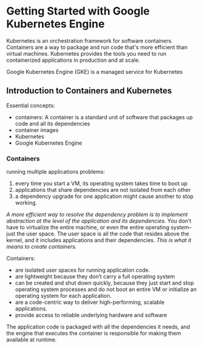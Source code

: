 # Getting Started with Google Kubernetes Engine
Kubernetes is an orchestration framework for software containers. Containers are a way to package and run code that's more efficient than virtual machines. Kubernetes provides the tools you need to run containerized applications in production and at scale.

Google Kubernetes Engine (GKE) is a managed service for Kubernetes

## Introduction to Containers and Kubernetes
Essential concepts:
- containers: A container is a standard unit of software that packages up code and all its dependencies
- container images
- Kubernetes
- Google Kubernetes Engine

### Containers

running multiple applications problems:
1. every time you start a VM, its operating system takes time to boot up
1. applications that share dependencies are not isolated from each other
1. a dependency upgrade for one application might cause another to stop working.

*A more efficient way to resolve the dependency problem is to implement abstraction at the level of the application and its dependencies.* You don’t have to virtualize the entire machine, or even the entire operating system–just the user space. The user space is all the code that resides above the kernel, and it includes applications and their dependencies. *This is what it means to create containers.*

Containers:
- are isolated user spaces for running application code.
- are lightweight because they don’t carry a full operating system
- can be created and shut down quickly, because they just start and stop operating system processes and do not boot an entire VM or initialize an operating system for each application.
- are a code-centric way to deliver high-performing, scalable applications.
- provide access to reliable underlying hardware and software

The application code is packaged with all the dependencies it needs, and the engine that executes the container is responsible for making them available at runtime.